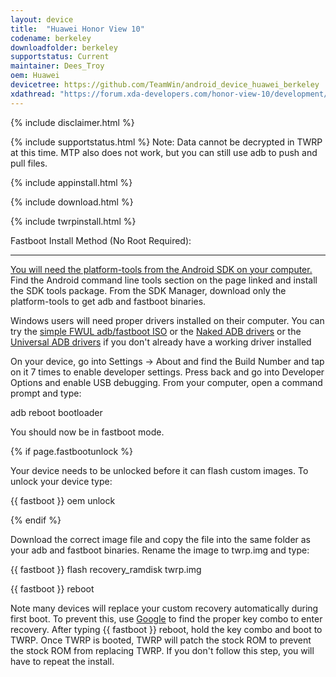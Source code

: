 ```yaml
---
layout: device
title:  "Huawei Honor View 10"
codename: berkeley
downloadfolder: berkeley
supportstatus: Current
maintainer: Dees_Troy
oem: Huawei
devicetree: https://github.com/TeamWin/android_device_huawei_berkeley
xdathread: "https://forum.xda-developers.com/honor-view-10/development/recovery-twrp-3-2-1-0-touch-recovery-t3752397"
---
```


{% include disclaimer.html %}

{% include supportstatus.html %}
Note: Data cannot be decrypted in TWRP at this time. MTP also does not work, but you can still use adb to push and pull files.

{% include appinstall.html %}

{% include download.html %}

{% include twrpinstall.html %}

<div class='page-heading' id='fastboot-install'>Fastboot Install Method (No Root Required):</div>
<a id='fastboot'></a>
<hr />
<p class="text"><a href="http://developer.android.com/sdk/index.html#linux-bundle-size">You will need the platform-tools from the Android SDK on your computer.</a> Find the Android command line tools section on the page linked and install the SDK tools package. From the SDK Manager, download only the platform-tools to get adb and fastboot binaries.</p>
<p class="text">Windows users will need proper drivers installed on their computer. You can try the <a href="https://forum.xda-developers.com/android/software-hacking/live-iso-adb-fastboot-driver-issues-t3526755" target=_blank>simple FWUL adb/fastboot ISO</a> or the <a href="http://www.xda-developers.com/universal-naked-driver-solves-your-adb-driver-problems-on-windows/">Naked ADB drivers</a> or the <a href="https://adb.clockworkmod.com/">Universal ADB drivers</a> if you don't already have a working driver installed</p>
<p class="text">On your device, go into Settings -> About and find the Build Number and tap on it 7 times to enable developer settings. Press back and go into Developer Options and enable USB debugging. From your computer, open a command prompt and type:</p>
<p class="code">adb reboot bootloader</p>
<p class="text">You should now be in fastboot mode.</p>
{% if page.fastbootunlock %}
<p class="text">Your device needs to be unlocked before it can flash custom images. To unlock your device type:</p>
<p class="code">{{ fastboot }} oem unlock</p>
{% endif %}
<p class="text">Download the correct image file and copy the file into the same folder as your adb and fastboot binaries. Rename the image to twrp.img and type:</p>
<p class="code">{{ fastboot }} flash recovery_ramdisk twrp.img</p>
<p class="code">{{ fastboot }} reboot</p>
<p class="text">Note many devices will replace your custom recovery automatically during first boot. To prevent this, use <a href="http://www.google.com">Google</a> to find the proper key combo to enter recovery. After typing <span class="code">{{ fastboot }} reboot</span>, hold the key combo and boot to TWRP. Once TWRP is booted, TWRP will patch the stock ROM to prevent the stock ROM from replacing TWRP. If you don't follow this step, you will have to repeat the install.</p>

